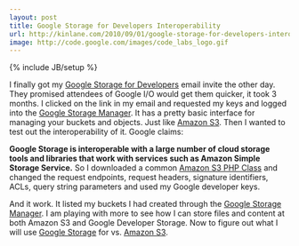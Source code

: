 ```yaml
---
layout: post
title: Google Storage for Developers Interoperability
url: http://kinlane.com/2010/09/01/google-storage-for-developers-interoperability/
image: http://code.google.com/images/code_labs_logo.gif
---
```

{% include JB/setup %}
<p>
     <img class="alignnone c1" title="Google-Developer-Storage" src="http://code.google.com/images/code_labs_logo.gif" alt="" align="right" />I finally got my <a href="http://code.google.com/apis/storage/" target="_blank">Google Storage for Developers</a> email invite the other day. They promised attendees of Google I/O would get them quicker, it took 3 months. I clicked on the link in my email and requested my keys and logged into the <a href="https://sandbox.google.com/storage/" target="_blank">Google Storage Manager</a>. It has a pretty basic interface for managing your buckets and objects. Just like <a href="../category/amazon/amazon-s3/">Amazon S3</a>. Then I wanted to test out the interoperability of it. Google claims:
</p>
<p class="c2">
     <strong>Google Storage is interoperable with a large number of cloud storage tools and libraries that work with services such as Amazon Simple Storage Service.</strong> So I downloaded a common <a href="http://code.google.com/p/amazon-s3-php-class/" target="_blank">Amazon S3 PHP Class</a> and changed the request endpoints, request headers, signature identifiers, ACLs, query string parameters and used my Google developer keys.
</p>
<p>
     And it work. It listed my buckets I had created through the <a href="Google%20Storage%20Manager" target="_blank">Google Storage Manager</a>. I am playing with more to see how I can store files and content at both Amazon S3 and Google Developer Storage. Now to figure out what I will use <a href="http://www.kinlane.com/category/google/google-storage-for-developers/" target="_blank">Google Storage</a> for vs. <a href="http://www.kinlane.com/category/amazon/amazon-s3/">Amazon S3</a>.
</p>